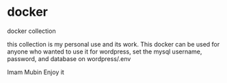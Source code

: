 # docker
docker collection

this collection is my personal use and its work. This docker can be used for anyone who wanted to use it
for wordpress, set the mysql username, password, and database on wordpress/.env


Imam Mubin
Enjoy it
